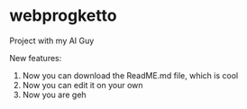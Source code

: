 # webprogketto
Project with my AI Guy

New features:
1. Now you can download the ReadME.md file, which is cool
2. Now you can edit it on your own
3. Now you are geh
